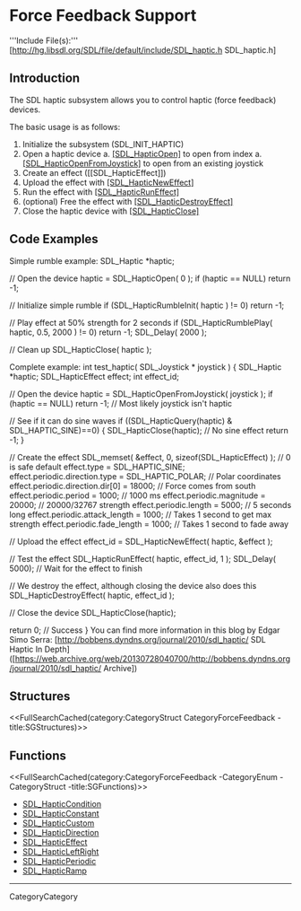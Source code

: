 
# Force Feedback Support

'''Include File(s):'''  [http://hg.libsdl.org/SDL/file/default/include/SDL_haptic.h SDL_haptic.h]


## Introduction

The SDL haptic subsystem allows you to control haptic (force feedback) devices.

The basic usage is as follows:

 1. Initialize the subsystem (SDL_INIT_HAPTIC)
 1. Open a haptic device
  a. [[SDL_HapticOpen]]() to open from index
  a. [[SDL_HapticOpenFromJoystick]]() to open from an existing joystick
 1. Create an effect ([[SDL_HapticEffect]])
 1. Upload the effect with [[SDL_HapticNewEffect]]()
 1. Run the effect with [[SDL_HapticRunEffect]]()
 1. (optional) Free the effect with [[SDL_HapticDestroyEffect]]()
 1. Close the haptic device with [[SDL_HapticClose]]()

## Code Examples
Simple rumble example:
<syntaxhighlight lang='c++'>
SDL_Haptic *haptic;

// Open the device
haptic = SDL_HapticOpen( 0 );
if (haptic == NULL)
   return -1;

// Initialize simple rumble
if (SDL_HapticRumbleInit( haptic ) != 0)
   return -1;

// Play effect at 50% strength for 2 seconds
if (SDL_HapticRumblePlay( haptic, 0.5, 2000 ) != 0)
   return -1;
SDL_Delay( 2000 );

// Clean up
SDL_HapticClose( haptic );
</syntaxhighlight>

Complete example:
<syntaxhighlight lang='c++'>
int test_haptic( SDL_Joystick * joystick ) {
 SDL_Haptic *haptic;
 SDL_HapticEffect effect;
 int effect_id;

 // Open the device
 haptic = SDL_HapticOpenFromJoystick( joystick );
 if (haptic == NULL) return -1; // Most likely joystick isn't haptic

 // See if it can do sine waves
 if ((SDL_HapticQuery(haptic) & SDL_HAPTIC_SINE)==0) {
  SDL_HapticClose(haptic); // No sine effect
  return -1;
 }

 // Create the effect
 SDL_memset( &effect, 0, sizeof(SDL_HapticEffect) ); // 0 is safe default
 effect.type = SDL_HAPTIC_SINE;
 effect.periodic.direction.type = SDL_HAPTIC_POLAR; // Polar coordinates
 effect.periodic.direction.dir[0] = 18000; // Force comes from south
 effect.periodic.period = 1000; // 1000 ms
 effect.periodic.magnitude = 20000; // 20000/32767 strength
 effect.periodic.length = 5000; // 5 seconds long
 effect.periodic.attack_length = 1000; // Takes 1 second to get max strength
 effect.periodic.fade_length = 1000; // Takes 1 second to fade away

 // Upload the effect
 effect_id = SDL_HapticNewEffect( haptic, &effect );

 // Test the effect
 SDL_HapticRunEffect( haptic, effect_id, 1 );
 SDL_Delay( 5000); // Wait for the effect to finish

 // We destroy the effect, although closing the device also does this
 SDL_HapticDestroyEffect( haptic, effect_id );

 // Close the device
 SDL_HapticClose(haptic);

 return 0; // Success
}
</syntaxhighlight>
You can find more information in this blog by Edgar Simo Serra: [http://bobbens.dyndns.org/journal/2010/sdl_haptic/ SDL Haptic In Depth]([https://web.archive.org/web/20130728040700/http://bobbens.dyndns.org/journal/2010/sdl_haptic/ Archive])


<!-- #Remove this line and the ## below to use this markup if it becomes relevant to this category -->
<!-- #== Enumerations == -->
<!-- #<<FullSearchCached(category:CategoryEnum Category##### -title:SGEnumerations)>> -->

## Structures
<<FullSearchCached(category:CategoryStruct CategoryForceFeedback -title:SGStructures)>>

## Functions
<<FullSearchCached(category:CategoryForceFeedback -CategoryEnum -CategoryStruct -title:SGFunctions)>>

<!-- BEGIN CATEGORY LIST -->
- [SDL_HapticCondition](SDL_HapticCondition)
- [SDL_HapticConstant](SDL_HapticConstant)
- [SDL_HapticCustom](SDL_HapticCustom)
- [SDL_HapticDirection](SDL_HapticDirection)
- [SDL_HapticEffect](SDL_HapticEffect)
- [SDL_HapticLeftRight](SDL_HapticLeftRight)
- [SDL_HapticPeriodic](SDL_HapticPeriodic)
- [SDL_HapticRamp](SDL_HapticRamp)
<!-- END CATEGORY LIST -->
----
CategoryCategory
